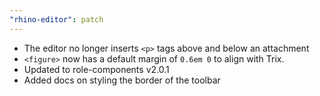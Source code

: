 ```yaml
---
"rhino-editor": patch
---
```


- The editor no longer inserts `<p>` tags above and below an attachment
- `<figure>` now has a default margin of `0.6em 0` to align with Trix.
- Updated to role-components v2.0.1
- Added docs on styling the border of the toolbar
